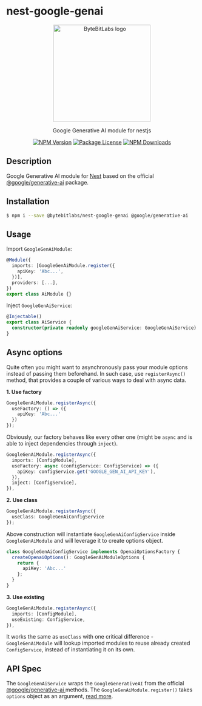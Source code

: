 # nest-google-genai

<p align="center">
  <a href="https://bytebitlabs.com/" target="_blank"><img src="https://gravatar.com/avatar/61c80d73dfe4c4231e77940cf80fd410?size=256" width="256" alt="ByteBitLabs logo" /></a>
</p>

<p align="center">Google Generative AI module for nestjs</p>
    <p align="center">
<a href="https://www.npmjs.com/package/@bytebitlabs/nest-google-genai"><img src="https://img.shields.io/npm/v/@bytebitlabs/nest-google-genai" alt="NPM Version" /></a>
<a href="https://www.npmjs.com/package/@bytebitlabs/nest-google-genai"><img src="https://img.shields.io/npm/l/@bytebitlabs/nest-google-genai" alt="Package License" /></a>
<a href="https://www.npmjs.com/package/@bytebitlabs/nest-google-genai"><img src="https://img.shields.io/npm/dm/@bytebitlabs/nest-google-genai" alt="NPM Downloads" /></a>
</p>

## Description

Google Generative AI module for [Nest](https://github.com/nestjs/nest) based on the official [@google/generative-ai](https://www.npmjs.com/package/@google/generative-ai) package.

## Installation

```bash
$ npm i --save @bytebitlabs/nest-google-genai @google/generative-ai
```

## Usage

Import `GoogleGenAiModule`:

```typescript
@Module({
  imports: [GoogleGenAiModule.register({
    apiKey: 'Abc...',
  })],
  providers: [...],
})
export class AiModule {}
```

Inject `GoogleGenAiService`:

```typescript
@Injectable()
export class AiService {
  constructor(private readonly googleGenAiService: GoogleGenAiService) {}
}
```

## Async options

Quite often you might want to asynchronously pass your module options instead of passing them beforehand. In such case, use `registerAsync()` method, that provides a couple of various ways to deal with async data.

**1. Use factory**

```typescript
GoogleGenAiModule.registerAsync({
  useFactory: () => ({
    apiKey: 'Abc...'
  })
});
```

Obviously, our factory behaves like every other one (might be `async` and is able to inject dependencies through `inject`).

```typescript
GoogleGenAiModule.registerAsync({
  imports: [ConfigModule],
  useFactory: async (configService: ConfigService) => ({
    apiKey: configService.get('GOOGLE_GEN_AI_API_KEY'),
  }),
  inject: [ConfigService],
}),
```

**2. Use class**

```typescript
GoogleGenAiModule.registerAsync({
  useClass: GoogleGenAiConfigService
});
```

Above construction will instantiate `GoogleGenAiConfigService` inside `GoogleGenAiModule` and will leverage it to create options object.

```typescript
class GoogleGenAiConfigService implements OpenaiOptionsFactory {
  createOpenaiOptions(): GoogleGenAiModuleOptions {
    return {
      apiKey: 'Abc...'
    };
  }
}
```

**3. Use existing**

```typescript
GoogleGenAiModule.registerAsync({
  imports: [ConfigModule],
  useExisting: ConfigService,
}),
```

It works the same as `useClass` with one critical difference - `GoogleGenAiModule` will lookup imported modules to reuse already created `ConfigService`, instead of instantiating it on its own.

## API Spec

The `GoogleGenAiService` wraps the `GoogleGenerativeAI` from the official [@google/generative-ai
](https://www.npmjs.com/package/@google/generative-ai) methods. The `GoogleGenAiModule.register()` takes `options` object as an argument, [read more](https://ai.google.dev/gemini-api/docs/quickstart?lang=node).

